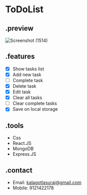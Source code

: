 # ToDoList
## .preview
![Screenshot (1514)](https://user-images.githubusercontent.com/85605614/228605817-891ff5ed-5eac-4b76-9a65-adee90adc871.png)

## .features
- [x] Show tasks list
- [x] Add new task
- [ ] Complete task
- [x] Delete task
- [x] Edit task
- [x] Clear all tasks
- [ ] Clear complete tasks
- [x] Save on local storage

## .tools
- Css
- React.JS
- MongoDB
- Express.JS

## .contact
- Email: kalagotlasuraj@gmail.com
- Mobile: 9121422178 
